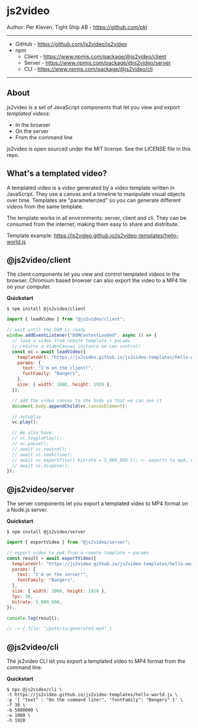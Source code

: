# js2video

Author: Per Kleven, Tight Ship AB - https://github.com/pkl

---

- GitHub - https://github.com/js2video/js2video
- npm
  - Client - https://www.npmjs.com/package/@js2video/client
  - Server - https://www.npmjs.com/package/@js2video/server
  - CLI - https://www.npmjs.com/package/@js2video/cli

---

## About

js2video is a set of JavaScript components that let you view and export _templated videos_:

- In the browser
- On the server
- From the command line

js2video is open sourced under the MIT license. See the LICENSE file in this repo.

## What's a templated video?

A templated video is a video generated by a video template written in JavaScript. They use a canvas and a timeline to manipulate visual objects over time. Templates are "parameterized" so you can generate different videos from the same template.

The template works in all environments: server, client and cli. They can be consumed from the internet, making them easy to share and distribute.

Template example: https://js2video.github.io/js2video-templates/hello-world.js

## @js2video/client

The client components let you view and control templated videos in the browser. Chromium based browser can also export the video to a MP4 file on your computer.

**Quickstart**

```shell
$ npm install @js2video/client
```

```javascript
import { loadVideo } from "@js2video/client";

// wait until the DOM is ready
window.addEventListener("DOMContentLoaded", async () => {
  // load a video from remote template + params
  // returns a VideoCanvas instance we can control!
  const vc = await loadVideo({
    templateUrl: "https://js2video.github.io/js2video-templates/hello-world.js",
    params: {
      text: "I'm on the client!",
      fontFamily: "Bangers",
    },
    size: { width: 1080, height: 1920 },
  });

  // add the video canvas to the body so that we can see it
  document.body.appendChild(vc.canvasElement);

  // autoplay
  vc.play();

  // We also have:
  // vc.togglePlay();
  // vc.pause();
  // await vc.rewind();
  // await vc.seek(time);
  // await vc.exportFile({ bitrate = 5_000_000 }); <- exports to mp4, Chromium only!
  // await vc.dispose();
});
```

## @js2video/server

The server components let you export a templated video to MP4 format on a Node.js server.

**Quickstart**

```shell
$ npm install @js2video/server
```

```javascript
import { exportVideo } from "@js2video/server";

// export video to mp4 from a remote template + params
const result = await exportVideo({
  templateUrl: "https://js2video.github.io/js2video-templates/hello-world.js",
  params: {
    text: "I'm on the server!",
    fontFamily: "Bangers",
  },
  size: { width: 1080, height: 1920 },
  fps: 30,
  bitrate: 5_000_000,
});

console.log(result);

// -> { file: "/path/to/generated.mp4" }
```

## @js2video/cli

The js2video CLI let you export a templated video to MP4 format from the command line.

**Quickstart**

```shell
$ npx @js2video/cli \
-t https://js2video.github.io/js2video-templates/hello-world.js \
-p '{ "text" : "On the command line!", "fontFamily": "Bangers" }' \
-f 30 \
-b 5000000 \
-w 1080 \
-h 1920
```
